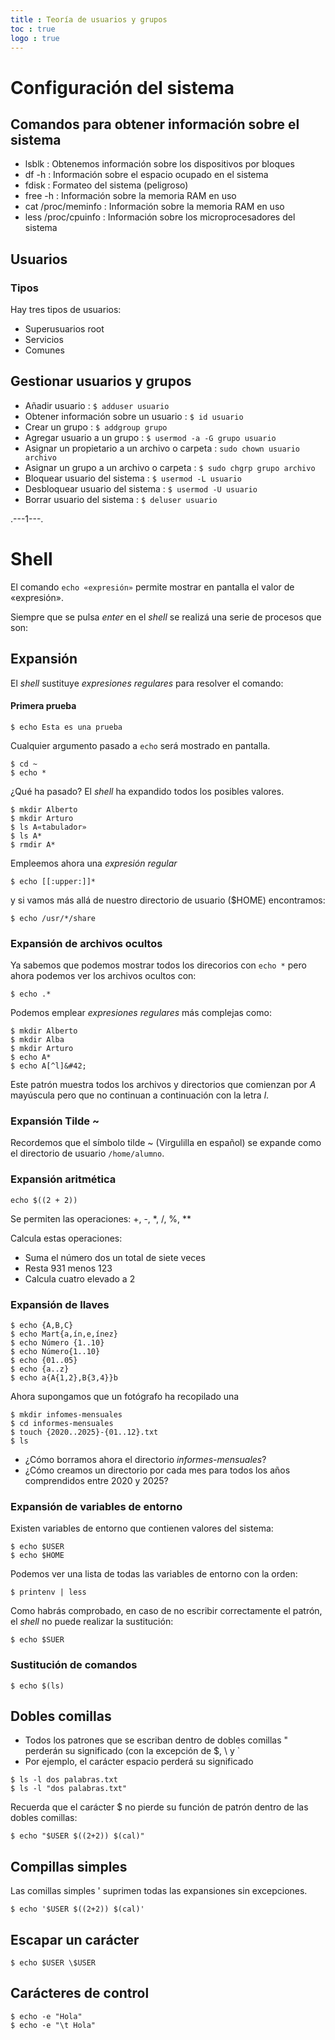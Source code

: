 ```yaml
---
title : Teoría de usuarios y grupos
toc : true
logo : true
---
```


# Configuración del sistema

## Comandos para obtener información sobre el sistema

- lsblk : Obtenemos información sobre los dispositivos por bloques
- df -h : Información sobre el espacio ocupado en el sistema
- fdisk : Formateo del sistema (peligroso)
- free -h : Información sobre la memoria RAM en uso
- cat /proc/meminfo : Información sobre la memoria RAM en uso
- less /proc/cpuinfo : Información sobre los microprocesadores del sistema

## Usuarios

### Tipos

Hay tres tipos de usuarios:

- Superusuarios root
- Servicios
- Comunes

## Gestionar usuarios y grupos

- Añadir usuario : `$ adduser usuario`
- Obtener información sobre un usuario : `$ id usuario`
- Crear un grupo : `$ addgroup grupo`
- Agregar usuario a un grupo : `$ usermod -a -G grupo usuario` 
- Asignar un propietario a un archivo o carpeta : `sudo chown usuario archivo`
- Asignar un grupo a un archivo o carpeta : `$ sudo chgrp grupo archivo`
- Bloquear usuario del sistema : `$ usermod -L usuario`
- Desbloquear usuario del sistema : `$ usermod -U usuario`
- Borrar usuario del sistema : `$ deluser usuario`

.---1---.

# Shell

El comando `echo «expresión»` permite mostrar en pantalla el valor de «expresión».

Siempre que se pulsa *enter* en el *shell* se realizá una serie de procesos que son:



## Expansión

El *shell* sustituye *expresiones regulares* para resolver el comando:

#### Primera prueba

```
$ echo Esta es una prueba
```

Cualquier argumento pasado a `echo` será mostrado en pantalla.


```
$ cd ~
$ echo *
```

¿Qué ha pasado? El *shell* ha expandido todos los posibles valores.


```
$ mkdir Alberto
$ mkdir Arturo
$ ls A«tabulador»
$ ls A*
$ rmdir A*
```

Empleemos ahora una *expresión regular*


```
$ echo [[:upper:]]*
```

y si vamos más allá de nuestro directorio de usuario ($HOME) encontramos:


```
$ echo /usr/*/share
```

### Expansión de archivos ocultos

Ya sabemos que podemos mostrar todos los direcorios con `echo *` pero ahora podemos ver los archivos ocultos con:


```
$ echo .*
```

Podemos emplear *expresiones regulares* más complejas como:


```
$ mkdir Alberto
$ mkdir Alba
$ mkdir Arturo
$ echo A*
$ echo A[^l]&#42;
```

Este patrón muestra todos los archivos y directorios que comienzan por *A* mayúscula pero que no continuan a continuación con la letra *l*.

### Expansión Tilde ~ 

Recordemos que el símbolo tilde ~ (Virgulilla en español) se expande como el directorio de usuario `/home/alumno`.

### Expansión aritmética

```
echo $((2 + 2))
```

Se permiten las operaciones: +, -, *, /, %, &#42;&#42;

Calcula estas operaciones:

- Suma el número dos un total de siete veces
- Resta 931 menos 123
- Calcula cuatro elevado a 2

### Expansión de llaves


```
$ echo {A,B,C}
$ echo Mart{a,ín,e,ínez}
$ echo Número {1..10}
$ echo Número{1..10}
$ echo {01..05}
$ echo {a..z}
$ echo a{A{1,2},B{3,4}}b
```

Ahora supongamos que un fotógrafo ha recopilado una 

```
$ mkdir infomes-mensuales
$ cd informes-mensuales
$ touch {2020..2025}-{01..12}.txt
$ ls
```

- ¿Cómo borramos ahora el directorio *informes-mensuales*?
- ¿Cómo creamos un directorio por cada mes para todos los años comprendidos entre 2020 y 2025?

### Expansión de variables de entorno

Existen variables de entorno que contienen valores del sistema:


```
$ echo $USER
$ echo $HOME
```

Podemos ver una lista de todas las variables de entorno con la orden:


```
$ printenv | less
```

Como habrás comprobado, en caso de no escribir correctamente el patrón, el *shell* no puede realizar la sustitución:


```
$ echo $SUER
```

### Sustitución de comandos


```
$ echo $(ls)
```

## Dobles comillas

- Todos los patrones que se escriban dentro de dobles comillas " perderán su significado (con la excepción de $, \ y &#96;
- Por ejemplo, el carácter espacio perderá su significado


```
$ ls -l dos palabras.txt
$ ls -l "dos palabras.txt"
```

Recuerda que el carácter $ no pierde su función de patrón dentro de las dobles comillas:


```
$ echo "$USER $((2+2)) $(cal)"
```


## Compillas simples

Las comillas simples ' suprimen todas las expansiones sin excepciones.


```
$ echo '$USER $((2+2)) $(cal)'
```


## Escapar un carácter


```
$ echo $USER \$USER
```

## Carácteres de control


```
$ echo -e "Hola"
$ echo -e "\t Hola"
```


